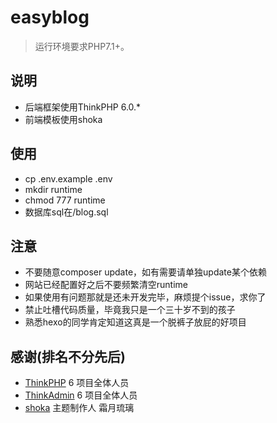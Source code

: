 easyblog
===============

> 运行环境要求PHP7.1+。

## 说明

* 后端框架使用ThinkPHP 6.0.*
* 前端模板使用shoka

## 使用

* cp .env.example .env
* mkdir runtime
* chmod 777 runtime
* 数据库sql在/blog.sql

## 注意

* 不要随意composer update，如有需要请单独update某个依赖
* 网站已经配置好之后不要频繁清空runtime
* 如果使用有问题那就是还未开发完毕，麻烦提个issue，求你了
* 禁止吐槽代码质量，毕竟我只是一个三十岁不到的孩子
* 熟悉hexo的同学肯定知道这真是一个脱裤子放屁的好项目

## 感谢(排名不分先后)

* [ThinkPHP](http://www.thinkphp.cn/) 6 项目全体人员
* [ThinkAdmin](https://thinkadmin.top/) 6 项目全体人员
* [shoka](https://shoka.lostyu.me/) 主题制作人 霜月琉璃
